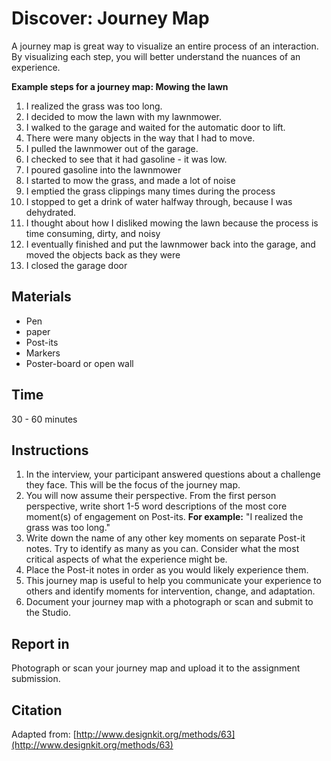 # Discover: Journey Map

A journey map is great way to visualize an entire process of an interaction. By visualizing each step, you will better understand the nuances of an experience.

**Example steps for a journey map: Mowing the lawn**

1. I realized the grass was too long.
2. I decided to mow the lawn with my lawnmower.
3. I walked to the garage and waited for the automatic door to lift.
4. There were many objects in the way that I had to move.
5. I pulled the lawnmower out of the garage.
6. I checked to see that it had gasoline - it was low.
7. I poured gasoline into the lawnmower
8. I started to mow the grass, and made a lot of noise
9. I emptied the grass clippings many times during the process
10. I stopped to get a drink of water halfway through, because I was dehydrated.
11. I thought about how I disliked mowing the lawn because the process is time consuming, dirty, and noisy
12. I eventually finished and put the lawnmower back into the garage, and moved the objects back as they were
13. I closed the garage door

## Materials

* Pen
* paper
* Post-its
* Markers
* Poster-board or open wall

## Time

30 - 60 minutes

## Instructions

1. In the interview, your participant answered questions about a challenge they face. This will be the focus of the journey map.
2. You will now assume their perspective. From the first person perspective, write short 1-5 word descriptions of the most core moment\(s\) of engagement on Post-its. **For example:** "I realized the grass was too long."
3. Write down the name of any other key moments on separate Post-it notes. Try to identify as many as you can. Consider what the most critical aspects of what the experience might be. 
4. Place the Post-it notes in order as you would likely experience them.
5. This journey map is useful to help you communicate your experience to others and identify moments for intervention, change, and adaptation.
6. Document your journey map with a photograph or scan and submit to the Studio.

## Report in

Photograph or scan your journey map and upload it to the assignment submission.

## Citation

Adapted from: [http://www.designkit.org/methods/63](http://www.designkit.org/methods/63)


